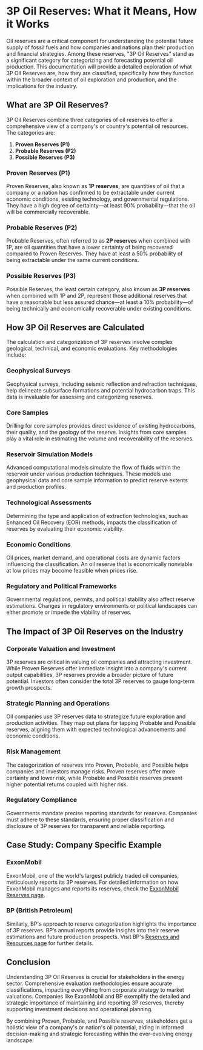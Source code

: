 # 3P Oil Reserves: What it Means, How it Works

Oil reserves are a critical component for understanding the potential future supply of fossil fuels and how companies and nations plan their production and financial strategies. Among these reserves, "3P Oil Reserves" stand as a significant category for categorizing and forecasting potential oil production. This documentation will provide a detailed exploration of what 3P Oil Reserves are, how they are classified, specifically how they function within the broader context of oil exploration and production, and the implications for the industry.

## What are 3P Oil Reserves?

3P Oil Reserves combine three categories of oil reserves to offer a comprehensive view of a company's or country's potential oil resources. The categories are:
1. **Proven Reserves (P1)**
2. **Probable Reserves (P2)**
3. **Possible Reserves (P3)**

### Proven Reserves (P1)

Proven Reserves, also known as **1P reserves**, are quantities of oil that a company or a nation has confirmed to be extractable under current economic conditions, existing technology, and governmental regulations. They have a high degree of certainty—at least 90% probability—that the oil will be commercially recoverable.

### Probable Reserves (P2)

Probable Reserves, often referred to as **2P reserves** when combined with 1P, are oil quantities that have a lower certainty of being recovered compared to Proven Reserves. They have at least a 50% probability of being extractable under the same current conditions.

### Possible Reserves (P3)

Possible Reserves, the least certain category, also known as **3P reserves** when combined with 1P and 2P, represent those additional reserves that have a reasonable but less assured chance—at least a 10% probability—of being technically and economically recoverable under existing conditions.

## How 3P Oil Reserves are Calculated 

The calculation and categorization of 3P reserves involve complex geological, technical, and economic evaluations. Key methodologies include:

### Geophysical Surveys

Geophysical surveys, including seismic reflection and refraction techniques, help delineate subsurface formations and potential hydrocarbon traps. This data is invaluable for assessing and categorizing reserves.

### Core Samples 

Drilling for core samples provides direct evidence of existing hydrocarbons, their quality, and the geology of the reserve. Insights from core samples play a vital role in estimating the volume and recoverability of the reserves.

### Reservoir Simulation Models

Advanced computational models simulate the flow of fluids within the reservoir under various production techniques. These models use geophysical data and core sample information to predict reserve extents and production profiles.

### Technological Assessments

Determining the type and application of extraction technologies, such as Enhanced Oil Recovery (EOR) methods, impacts the classification of reserves by evaluating their economic viability.

### Economic Conditions

Oil prices, market demand, and operational costs are dynamic factors influencing the classification. An oil reserve that is economically nonviable at low prices may become feasible when prices rise.

### Regulatory and Political Frameworks

Governmental regulations, permits, and political stability also affect reserve estimations. Changes in regulatory environments or political landscapes can either promote or impede the viability of reserves.

## The Impact of 3P Oil Reserves on the Industry

### Corporate Valuation and Investment

3P reserves are critical in valuing oil companies and attracting investment. While Proven Reserves offer immediate insight into a company's current output capabilities, 3P reserves provide a broader picture of future potential. Investors often consider the total 3P reserves to gauge long-term growth prospects.

### Strategic Planning and Operations

Oil companies use 3P reserves data to strategize future exploration and production activities. They map out plans for tapping Probable and Possible reserves, aligning them with expected technological advancements and economic conditions.

### Risk Management

The categorization of reserves into Proven, Probable, and Possible helps companies and investors manage risks. Proven reserves offer more certainty and lower risk, while Probable and Possible reserves present higher potential returns coupled with higher risk.

### Regulatory Compliance

Governments mandate precise reporting standards for reserves. Companies must adhere to these standards, ensuring proper classification and disclosure of 3P reserves for transparent and reliable reporting.

## Case Study: Company Specific Example

### ExxonMobil

ExxonMobil, one of the world's largest publicly traded oil companies, meticulously reports its 3P reserves. For detailed information on how ExxonMobil manages and reports its reserves, check the [ExxonMobil Reserves page](https://corporate.exxonmobil.com/).

### BP (British Petroleum)

Similarly, BP's approach to reserve categorization highlights the importance of 3P reserves. BP’s annual reports provide insights into their reserve estimations and future production prospects. Visit BP's [Reserves and Resources page](https://www.bp.com/) for further details.

## Conclusion

Understanding 3P Oil Reserves is crucial for stakeholders in the energy sector. Comprehensive evaluation methodologies ensure accurate classifications, impacting everything from corporate strategy to market valuations. Companies like ExxonMobil and BP exemplify the detailed and strategic importance of maintaining and reporting 3P reserves, thereby supporting investment decisions and operational planning.

By combining Proven, Probable, and Possible reserves, stakeholders get a holistic view of a company's or nation's oil potential, aiding in informed decision-making and strategic forecasting within the ever-evolving energy landscape.